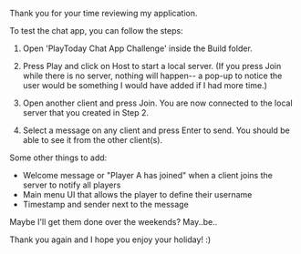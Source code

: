 Thank you for your time reviewing my application. 

To test the chat app, you can follow the steps:

1. Open 'PlayToday Chat App Challenge' inside the Build folder.

2. Press Play and click on Host to start a local server.
(If you press Join while there is no server, nothing will happen-- a pop-up to notice the user would be something I would have added if I had more time.)

3. Open another client and press Join. You are now connected to the local server that you created in Step 2.

4. Select a message on any client and press Enter to send. You should be able to see it from the other client(s).



Some other things to add:
- Welcome message or "Player A has joined" when a client joins the server to notify all players
- Main menu UI that allows the player to define their username
- Timestamp and sender next to the message

Maybe I'll get them done over the weekends? May..be..

Thank you again and I hope you enjoy your holiday! :)